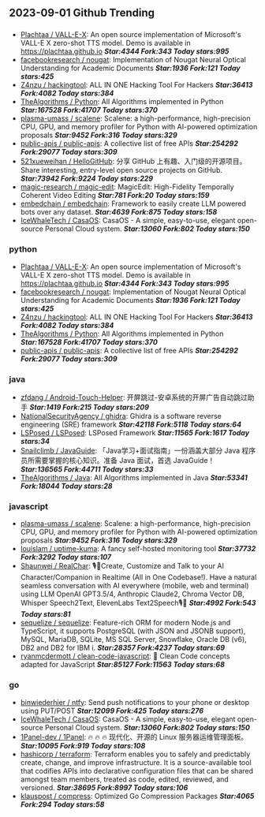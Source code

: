 ## 2023-09-01 Github Trending

### 
* [Plachtaa / VALL-E-X](https://github.com/Plachtaa/VALL-E-X): An open source implementation of Microsoft's VALL-E X zero-shot TTS model. Demo is available in https://plachtaa.github.io ***Star:4344 Fork:343 Today stars:995***
* [facebookresearch / nougat](https://github.com/facebookresearch/nougat): Implementation of Nougat Neural Optical Understanding for Academic Documents ***Star:1936 Fork:121 Today stars:425***
* [Z4nzu / hackingtool](https://github.com/Z4nzu/hackingtool): ALL IN ONE Hacking Tool For Hackers ***Star:36413 Fork:4082 Today stars:384***
* [TheAlgorithms / Python](https://github.com/TheAlgorithms/Python): All Algorithms implemented in Python ***Star:167528 Fork:41707 Today stars:370***
* [plasma-umass / scalene](https://github.com/plasma-umass/scalene): Scalene: a high-performance, high-precision CPU, GPU, and memory profiler for Python with AI-powered optimization proposals ***Star:9452 Fork:316 Today stars:329***
* [public-apis / public-apis](https://github.com/public-apis/public-apis): A collective list of free APIs ***Star:254292 Fork:29077 Today stars:309***
* [521xueweihan / HelloGitHub](https://github.com/521xueweihan/HelloGitHub): 分享 GitHub 上有趣、入门级的开源项目。Share interesting, entry-level open source projects on GitHub. ***Star:73942 Fork:9224 Today stars:229***
* [magic-research / magic-edit](https://github.com/magic-research/magic-edit): MagicEdit: High-Fidelity Temporally Coherent Video Editing ***Star:781 Fork:20 Today stars:159***
* [embedchain / embedchain](https://github.com/embedchain/embedchain): Framework to easily create LLM powered bots over any dataset. ***Star:4639 Fork:875 Today stars:158***
* [IceWhaleTech / CasaOS](https://github.com/IceWhaleTech/CasaOS): CasaOS - A simple, easy-to-use, elegant open-source Personal Cloud system. ***Star:13060 Fork:802 Today stars:150***

### python
* [Plachtaa / VALL-E-X](https://github.com/Plachtaa/VALL-E-X): An open source implementation of Microsoft's VALL-E X zero-shot TTS model. Demo is available in https://plachtaa.github.io ***Star:4344 Fork:343 Today stars:995***
* [facebookresearch / nougat](https://github.com/facebookresearch/nougat): Implementation of Nougat Neural Optical Understanding for Academic Documents ***Star:1936 Fork:121 Today stars:425***
* [Z4nzu / hackingtool](https://github.com/Z4nzu/hackingtool): ALL IN ONE Hacking Tool For Hackers ***Star:36413 Fork:4082 Today stars:384***
* [TheAlgorithms / Python](https://github.com/TheAlgorithms/Python): All Algorithms implemented in Python ***Star:167528 Fork:41707 Today stars:370***
* [public-apis / public-apis](https://github.com/public-apis/public-apis): A collective list of free APIs ***Star:254292 Fork:29077 Today stars:309***

### java
* [zfdang / Android-Touch-Helper](https://github.com/zfdang/Android-Touch-Helper): 开屏跳过-安卓系统的开屏广告自动跳过助手 ***Star:1419 Fork:215 Today stars:209***
* [NationalSecurityAgency / ghidra](https://github.com/NationalSecurityAgency/ghidra): Ghidra is a software reverse engineering (SRE) framework ***Star:42118 Fork:5118 Today stars:64***
* [LSPosed / LSPosed](https://github.com/LSPosed/LSPosed): LSPosed Framework ***Star:11565 Fork:1617 Today stars:34***
* [Snailclimb / JavaGuide](https://github.com/Snailclimb/JavaGuide): 「Java学习+面试指南」一份涵盖大部分 Java 程序员所需要掌握的核心知识。准备 Java 面试，首选 JavaGuide！ ***Star:136565 Fork:44711 Today stars:33***
* [TheAlgorithms / Java](https://github.com/TheAlgorithms/Java): All Algorithms implemented in Java ***Star:53341 Fork:18044 Today stars:28***

### javascript
* [plasma-umass / scalene](https://github.com/plasma-umass/scalene): Scalene: a high-performance, high-precision CPU, GPU, and memory profiler for Python with AI-powered optimization proposals ***Star:9452 Fork:316 Today stars:329***
* [louislam / uptime-kuma](https://github.com/louislam/uptime-kuma): A fancy self-hosted monitoring tool ***Star:37732 Fork:3292 Today stars:107***
* [Shaunwei / RealChar](https://github.com/Shaunwei/RealChar): 🎙️🤖Create, Customize and Talk to your AI Character/Companion in Realtime (All in One Codebase!). Have a natural seamless conversation with AI everywhere (mobile, web and terminal) using LLM OpenAI GPT3.5/4, Anthropic Claude2, Chroma Vector DB, Whisper Speech2Text, ElevenLabs Text2Speech🎙️🤖 ***Star:4992 Fork:543 Today stars:81***
* [sequelize / sequelize](https://github.com/sequelize/sequelize): Feature-rich ORM for modern Node.js and TypeScript, it supports PostgreSQL (with JSON and JSONB support), MySQL, MariaDB, SQLite, MS SQL Server, Snowflake, Oracle DB (v6), DB2 and DB2 for IBM i. ***Star:28357 Fork:4237 Today stars:69***
* [ryanmcdermott / clean-code-javascript](https://github.com/ryanmcdermott/clean-code-javascript): 🛁 Clean Code concepts adapted for JavaScript ***Star:85127 Fork:11563 Today stars:68***

### go
* [binwiederhier / ntfy](https://github.com/binwiederhier/ntfy): Send push notifications to your phone or desktop using PUT/POST ***Star:12099 Fork:425 Today stars:276***
* [IceWhaleTech / CasaOS](https://github.com/IceWhaleTech/CasaOS): CasaOS - A simple, easy-to-use, elegant open-source Personal Cloud system. ***Star:13060 Fork:802 Today stars:150***
* [1Panel-dev / 1Panel](https://github.com/1Panel-dev/1Panel): 🔥 🔥 🔥 现代化、开源的 Linux 服务器运维管理面板。 ***Star:10095 Fork:919 Today stars:108***
* [hashicorp / terraform](https://github.com/hashicorp/terraform): Terraform enables you to safely and predictably create, change, and improve infrastructure. It is a source-available tool that codifies APIs into declarative configuration files that can be shared amongst team members, treated as code, edited, reviewed, and versioned. ***Star:38695 Fork:8997 Today stars:106***
* [klauspost / compress](https://github.com/klauspost/compress): Optimized Go Compression Packages ***Star:4065 Fork:294 Today stars:58***
